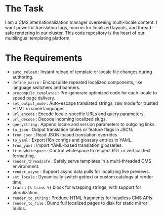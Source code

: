 # The Task

I am a CMS internationalization manager overseeing multi-locale content. I want powerful translation tags, macros for localized layouts, and thread-safe rendering in our cluster. This code repository is the heart of our multilingual templating platform.

# The Requirements

* `auto_reload`           : Instant reload of template or locale file changes during authoring.  
* `define_macro`          : Encapsulate repeated localized components, like language switchers and banners.  
* `precompile_templates`  : Pre-generate optimized code for each locale to speed page delivery.  
* `set_output_mode`       : Auto-escape translated strings; raw mode for trusted HTML in some languages.  
* `url_encode`            : Encode locale-specific URLs and query parameters.  
* `url_decode`            : Decode incoming localized slugs.  
* `querystring`           : Append locale and version parameters to outgoing links.  
* `to_json`               : Output translation tables or feature flags in JSON.  
* `from_json`             : Read JSON-based translation overrides.  
* `to_yaml`               : Export i18n configs and glossary entries in YAML.  
* `from_yaml`             : Import YAML-based translation glossaries.  
* `trim_whitespace`       : Control whitespace to respect RTL or vertical text formatting.  
* `render_threadsafe`     : Safely serve templates in a multi-threaded CMS environment.  
* `render_async`          : Support async data pulls for localizing live previews.  
* `set_locale`            : Dynamically switch gettext or custom catalogs at render time.  
* `trans`                 : `{% trans %}` block for wrapping strings, with support for pluralization.  
* `render_to_string`      : Produce HTML fragments for headless CMS APIs.  
* `render_to_file`        : Dump full localized pages to disk for static mirror builds.  

